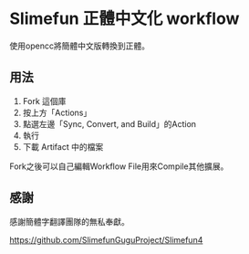 # Slimefun 正體中文化 workflow

使用opencc將簡體中文版轉換到正體。

## 用法

1. Fork 這個庫
2. 按上方「Actions」
3. 點選左邊「Sync, Convert, and Build」的Action
4. 執行
5. 下載 Artifact 中的檔案

Fork之後可以自己編輯Workflow File用來Compile其他擴展。

## 感謝

感謝簡體字翻譯團隊的無私奉獻。

https://github.com/SlimefunGuguProject/Slimefun4
